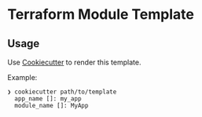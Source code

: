 # Terraform Module Template

## Usage

Use [Cookiecutter](https://cookiecutter.readthedocs.io/) to render this template.

Example:

```
❯ cookiecutter path/to/template
  app_name []: my_app
  module_name []: MyApp
```
